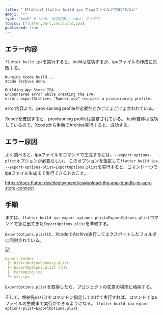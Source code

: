 ```yaml
---
title: "【Flutter】flutter build ipa でipaファイルが生成されない"
emoji: "⬆️"
type: "tech" # tech: 技術記事 / idea: アイデア
topics: [flutter,dart,ios,build,ipa]
published: true
---
```


## エラー内容
`flutter build ipa`を実行すると、buildは成功するが、ipaファイルの作成に失敗する。
```
Running Xcode build...
Xcode archive done.

Building App Store IPA...
Encountered error while creating the IPA:
error: exportArchive: "Runner.app" requires a provisioning profile.
```

error内容より、provisioning profileが必要だとかごにょごにょ言われている。

Xcodeを確認すると、provisioning profileは設定されている。
build自体は成功しているので、Xcodeから手動でArchive実行すると、成功する。

## エラー原因
よく調べると、ipaファイルをコマンドで生成するには、`--export-options-plist`オプションが必要らしい。
このオプションを指定して`flutter build ipa --export-options-plist=ExportOptions.plist`を実行すると、コマンド一つでipaファイル生成まで実行できるとのこと。

https://docs.flutter.dev/deployment/ios#upload-the-app-bundle-to-app-store-connect


## 手順
まずは、`flutter build ipa export-options-plist=ExportOptions.plist`コマンドで急に出てきた`ExportOptions.plist`を準備する。

`ExportOptions.plist`は、XcodeでArchive実行してエクスポートしたフォルダに同封されている。

![](https://storage.googleapis.com/zenn-user-upload/6b56ef4caba2-20230930.png)

```yaml
export_folder
 ├─ DistributionSummary.plist
 ├─ ExportOptions.plist ←これ
 ├─ Packaging.log
 └─ ×××.ipa
```

`ExportOptions.plist`を取得したら、プロジェクトの任意の場所に格納する。

そして、格納先のパスをコマンドに指定してあげて実行すれば、コマンドでipaファイルの生成まで実行ができるようになる。
`flutter build ipa export-options-plist=ExportOptions.plist`

